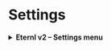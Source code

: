 # Settings

<details>

<summary><strong>Eternl v2 – Settings menu</strong></summary>

In **Eternl v2**, you can access the settings menu via the **cogwheel** in the top right-hand corner of the screen.\
Clicking it opens the side menu with settings for the current account, wallet, or the entire app.

_Click the cogwheel in the upper-right corner_

***

will open this **settings menu**:

_Settings menu overview_

***

Use the search bar at the top to **quickly find settings**.\
As soon as you enter the **second character**, the list is **instantly filtered** across the 3 settings areas.

_Settings filtered by search term_

</details>

